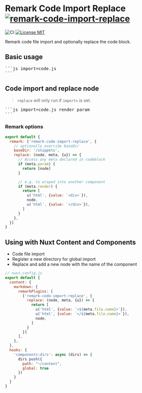 # Remark Code Import Replace [![remark-code-import-replace](https://img.shields.io/npm/v/remark-code-import-replace.svg)](https://www.npmjs.com/package/remark-code-import-replace)

![CI](https://github.com/fuxingloh/remark-code-import-replace/workflows/CI/badge.svg)
[![License MIT](https://img.shields.io/github/license/fuxingloh/remark-code-import-replace)](https://github.com/fuxingloh/vue-horizontal/blob/main/LICENSE)

Remark code file import and optionally replace the code block.

## Basic usage

<pre lang="md">
```js import=code.js
```
</pre>


## Code import and replace node

> `replace` will only run if `import=` is set.

<pre lang="md">
```js import=code.js render param
```
</pre>

### Remark options
```js
export default {
  remark: ['remark-code-import-replace', {
    // optionally override baseDir
    baseDir: '/snippets',
    replace: (node, meta, {u}) => {
      // Access any meta declared in codeblock
      if (meta.param) {
        return [node]
      }

      // e.g. to wraped into another component
      if (meta.render) {
        return [
          u('html', {value: `<div>`}),
          node,
          u('html', {value: `</div>`}),
        ]
      }
    },
  }]
}
```

## Using with Nuxt Content and Components

- Code file import
- Register a new directory for global import 
- Replace and add a new node with the name of the component

```js
// nuxt.config.js
export default {
  content: {
    markdown: {
      remarkPlugins: [
        ['remark-code-import-replace', {
          replace: (node, meta, {u}) => {
            return [
              u('html', {value: `<${meta.file.name}>`}),
              u('html', {value: `</${meta.file.name}>`}),
              node,
            ]
          }
        }]
      ],
    },
  },
  hooks: {
    'components:dirs': async (dirs) => {
      dirs.push({
        path: "~/content",
        global: true
      })
    }
  }
}
```
